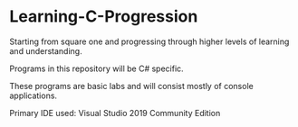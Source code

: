 # Learning-C-Progression
Starting from square one and progressing through higher levels of learning and understanding.

Programs in this repository will be C# specific.

These programs are basic labs and will consist mostly of console applications.

Primary IDE used:
Visual Studio 2019 Community Edition

